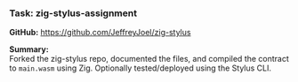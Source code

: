 ### Task: zig-stylus-assignment

**GitHub:** https://github.com/JeffreyJoel/zig-stylus

**Summary:**  
Forked the zig-stylus repo, documented the files, and compiled the contract to `main.wasm` using Zig. Optionally tested/deployed using the Stylus CLI.

